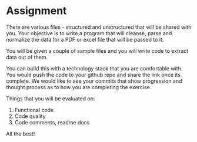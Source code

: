 # Assignment

There are various files - structured and unstructured that will be shared with you. Your objective is to write a program that will cleanse, parse and normalize the data for a PDF or excel file that will be passed to it.

You will be given a couple of sample files and you will write code to extract data out of them. 

You can build this with a technology stack that you are comfortable with. You would push the code to your github repo and share the link once its complete. We would like to see your commits that show progression and thought process as to how you are completing the exercise. 

Things that you will be evaluated on:

1.	Functional code
2.	Code quality
3.	Code comments, readme docs

All the best!

